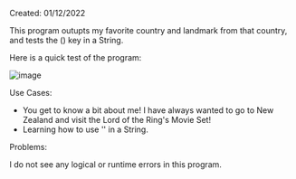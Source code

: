 Created: 01/12/2022

This program outupts my favorite country and landmark from that country, and tests the (\) key in a String.

Here is a quick test of the program:

![image](https://user-images.githubusercontent.com/104415326/167356178-893dbc8c-322e-437b-90ed-50a9895ac184.png)

Use Cases:

 - You get to know a bit about me! I have always wanted to go to New Zealand and visit the Lord of the Ring's Movie Set! 
 - Learning how to use '\' in a String.

Problems: 

I do not see any logical or runtime errors in this program.
